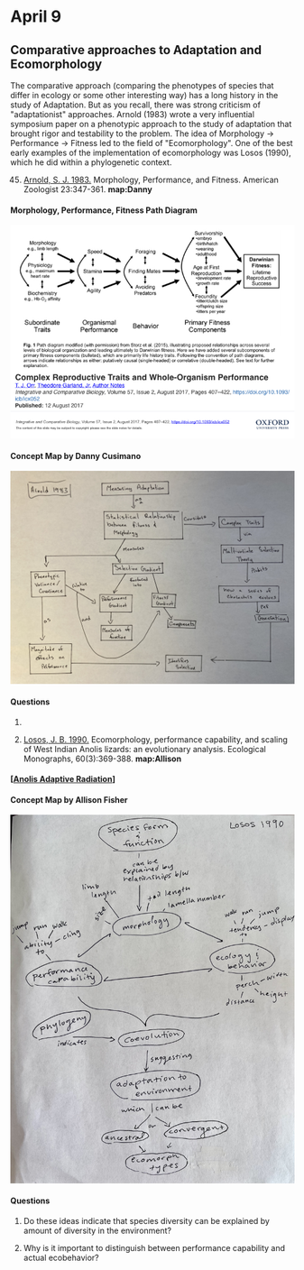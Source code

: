 # April 9

## Comparative approaches to Adaptation and Ecomorphology  

The comparative approach (comparing the phenotypes of species that differ in ecology or some other interesting way) has a long history in the study of Adaptation. But as you recall, there was strong criticism of "adaptationist" approaches.  Arnold (1983) wrote a very influential symposium paper on a phenotypic approach to the study of adaptation that brought rigor and testability to the problem. The idea of Morphology -> Performance -> Fitness led to the field of "Ecomorphology". One of the best early examples of the implementation of ecomorphology was Losos (1990), which he did within a phylogenetic context.

45. [Arnold, S. J. 1983.](https://drive.google.com/drive/u/0/folders/1ocqMPD5gX9xi4VQy_5OtU5wSyg-X8ftM) Morphology, Performance, and Fitness. American Zoologist 23:347-361.  **map:Danny**  

#### Morphology, Performance, Fitness Path Diagram

<img width="700" src="FitnessPathDiagram.jpg">

#### Concept Map by Danny Cusimano   

<img width="700" src="Arnold1983_conceptmap_dc.jpg" >

#### Questions

1. 


46. [Losos, J. B. 1990.](https://drive.google.com/drive/u/0/folders/1ocqMPD5gX9xi4VQy_5OtU5wSyg-X8ftM) Ecomorphology, performance capability, and scaling of West Indian Anolis lizards: an evolutionary analysis. Ecological Monographs, 60(3):369-388.    **map:Allison** 

#### \[[Anolis Adaptive Radiation](./AnolisAdaptiveRadiation.pdf)\]

#### Concept Map by Allison Fisher   

<img width="700" src="Losos1990_conceptmap_af.jpg" >

#### Questions

1. Do these ideas indicate that species diversity can be explained by amount of diversity in the environment?

2.  Why is it important to distinguish between performance capability and actual ecobehavior?